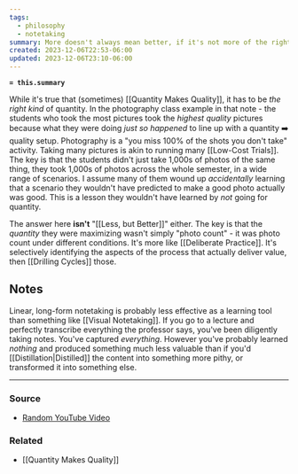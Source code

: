 ```yaml
---
tags:
  - philosophy
  - notetaking
summary: More doesn't always mean better, if it's not more of the right thing.
created: 2023-12-06T22:53-06:00
updated: 2023-12-06T23:10-06:00
---
```

**`= this.summary`**

While it's true that (sometimes) [[Quantity Makes Quality]], it has to be *the right kind* of quantity. In the photography class example in that note - the students who took the most pictures took the *highest quality* pictures because what they were doing *just so happened* to line up with a quantity ➡️ quality setup. Photography is a "you miss 100% of the shots you don't take" activity. Taking many pictures is akin to running many [[Low-Cost Trials]]. The key is that the students didn't just take 1,000s of photos of the same thing, they took 1,000s of photos across the whole semester, in a wide range of scenarios. I assume many of them wound up *accidentally* learning that a scenario they wouldn't have predicted to make a good photo actually was good. This is a lesson they wouldn't have learned by *not* going for quantity. 

The answer here **isn't** "[[Less, but Better]]" either. The key is that the *quantity* they were maximizing wasn't simply "photo count" - it was photo count under different conditions. It's more like [[Deliberate Practice]]. It's selectively identifying the aspects of the process that actually deliver value, then [[Drilling Cycles]] those.

## Notes

Linear, long-form notetaking is probably less effective as a learning tool than something like [[Visual Notetaking]]. If you go to a lecture and perfectly transcribe everything the professor says, you've been diligently taking notes. You've captured *everything*. However you've probably learned *nothing* and produced something much less valuable than if you'd [[Distillation|Distilled]] the content into something more pithy, or transformed it into something else. 

---
### Source
- [Random YouTube Video](https://youtu.be/ntaO3-n-isc?si=9Blj-jfSU8h5fDb8)

### Related
- [[Quantity Makes Quality]]